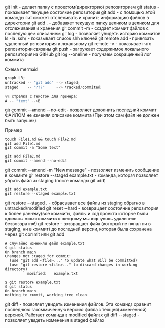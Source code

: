 git init - делает папку с проектом(директорию) репозиторием
git status - показывает текущее состояние репозитория
git add - с помощью этой команды гит сможет отслеживать и хранить информацию файлов в директории
git add . - добавляет текущую папку целиком в целиком для отслеживания и хранения
git commit -m - создает коммит файлов с последующем описанием
git log - позволяет увидеть историю коммитов
ls -la .ssh/ - показывает список shh ключей
git remote add - привязать удаленный репозитория к локальному
git remote -v - показывает что репозитории связаны
git push - загружает содержимое локального репозитория на GitHub
git log --oneline - получаем сокращенный лог коммита

Схема mermaid

```swift
graph LR;
untracked -- "git add" --> staged;
staged    -- "???"     --> tracked/commited;

%% стрелка с текстом для примера:
A -- "text" -->B
```

git commit --amend --no-edit - позволяет дополнить последний коммит ФАЙЛОМ не изменяя описание коммита (При этом сам файл не должен быть запушен)

Пример

```
touch File1.md && touch File2.md
git add File1.md
git commit -m "Some text"

git add File2.md
git commit --amend --no-edit
```

git commit --amend -m "New message" - позволяет изменить сообщение в коммите
git restore --staged example.txt - команда, которая позволяет убрать файл из staging (после команды git add)

```
git add example.txt
git restore --staged example.txt
```
git restore --staged . - сбрасывает все файлы из staging обратно в untracked/modified
git reset --hard <commit hash> - возвращает состояние репозитория к более раннему(все коммиты, файлы и код проекта которые были сделаны после коммита к которому мы вернулись удаляются безвозвратно!)
git restore <file> - возвращает файл (который не попал ни в staging, ни в коммит) до последней версии, которая была сохранена через git commit или git add

```
# случайно изменили файл example.txt
$ git status
On branch main
Changes not staged for commit:
  (use "git add <file>..." to update what will be committed)
  (use "git restore <file>..." to discard changes in working directory)
          modified:   example.txt

$ git restore example.txt
$ git status
On branch main
nothing to commit, working tree clean
```
git diff - позволяет увидеть изменения файлов. Эта команда сравнит последнюю закоммиченную версию файла с текщей(измененной) версией. Работает команда в modified файлах
git diff --staged - позволяет увидеть изменения в staged файлах

